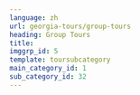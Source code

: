 ```yaml
---
language: zh
url: georgia-tours/group-tours
heading: Group Tours
title: 
imggrp_id: 5
template: toursubcategory
main_category_id: 1
sub_category_id: 32
---
```

<div class="row content-row"><!-- 2228 (0)-->

</div>

